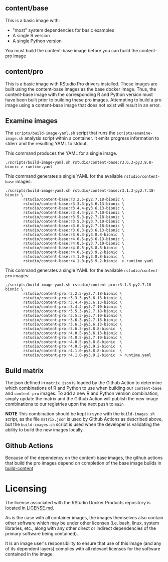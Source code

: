 ## content/base

This is a basic image with:

- "most" system dependencies for basic examples
- A single R version
- A single Python version

You must build the content-base image before you can build the content-pro image


## content/pro

This is a basic image with RStudio Pro drivers installed.  These images are built
using the content-base images as the base docker image. Thus, the content-base image
with the corresponding R and Python version must have been built prior to building
these pro images. Attempting to build a pro image using a content-base image that
does not exist will result in an error.


## Examine images

The `scripts/build-image-yaml.sh` script that runs the
`scripts/examine-image.sh` analysis script within a container. It emits
progress information to stderr and the resulting YAML to stdout.

This command produces the YAML for a single image.

```console
./scripts/build-image-yaml.sh rstudio/content-base:r3.6.3-py3.8.8-bionic > runtime.yaml
```

This command generates a single YAML for the available `rstudio/content-base` images:

```console
./scripts/build-image-yaml.sh rstudio/content-base:r3.1.3-py2.7.18-bionic \
		rstudio/content-base:r3.2.5-py2.7.18-bionic \
		rstudio/content-base:r3.3.3-py3.6.13-bionic \
		rstudio/content-base:r3.4.4-py3.6.13-bionic \
		rstudio/content-base:r3.4.4-py3.7.10-bionic \
		rstudio/content-base:r3.5.3-py2.7.18-bionic \
		rstudio/content-base:r3.5.3-py3.7.10-bionic \
		rstudio/content-base:r3.6.3-py2.7.18-bionic \
		rstudio/content-base:r3.6.3-py3.6.13-bionic \
		rstudio/content-base:r3.6.3-py3.8.8-bionic  \
		rstudio/content-base:r4.0.5-py3.6.13-bionic \
		rstudio/content-base:r4.0.5-py3.7.10-bionic \
		rstudio/content-base:r4.0.5-py3.8.8-bionic  \
		rstudio/content-base:r4.0.5-py3.9.2-bionic  \
		rstudio/content-base:r4.1.0-py3.8.8-bionic  \
		rstudio/content-base:r4.1.0-py3.9.2-bionic  > runtime.yaml
```
This command generates a single YAML for the available `rstudio/content-pro` images:

```console
./scripts/build-image-yaml.sh rstudio/content-pro:r3.1.3-py2.7.18-bionic \
		rstudio/content-pro:r3.2.5-py2.7.18-bionic \
		rstudio/content-pro:r3.3.3-py3.6.13-bionic \
		rstudio/content-pro:r3.4.4-py3.6.13-bionic \
		rstudio/content-pro:r3.4.4-py3.7.10-bionic \
		rstudio/content-pro:r3.5.3-py2.7.18-bionic \
		rstudio/content-pro:r3.5.3-py3.7.10-bionic \
		rstudio/content-pro:r3.6.3-py2.7.18-bionic \
		rstudio/content-pro:r3.6.3-py3.6.13-bionic \
		rstudio/content-pro:r3.6.3-py3.8.8-bionic  \
		rstudio/content-pro:r4.0.5-py3.6.13-bionic \
		rstudio/content-pro:r4.0.5-py3.7.10-bionic \
		rstudio/content-pro:r4.0.5-py3.8.8-bionic  \
		rstudio/content-pro:r4.0.5-py3.9.2-bionic  \
		rstudio/content-pro:r4.1.0-py3.8.8-bionic  \
		rstudio/content-pro:r4.1.0-py3.9.2-bionic  > runtime.yaml
```

## Build matrix

The json defined in `matrix.json` is loaded by the Github Action to
determine which combinations of R and Python to use when building
our `content-base` and `content-pro` images. To add a new R and Python
version combination, simply update the matrix and the Github Action will publish
the new image combinations to our registries upon the next push to `main`

**NOTE** This combination should be kept in sync with the `build-images.sh` script, as the
file `matrix.json` is used by Github Actions as described above, but the `build-images.sh` script
is used when the developer is validating the ability to build the new images locally.

## Github Actions

Because of the dependency on the content-base images, the github actions that build the pro images
depend on completion of the base image builds in [build-content](../.github/workflows/build-content.yaml)

# Licensing

The license associated with the RStudio Docker Products repository is located [in LICENSE.md](https://github.com/rstudio/rstudio-docker-products/blob/main/LICENSE.md).

As is the case with all container images, the images themselves also contain other software which may be under other
licenses (i.e. bash, linux, system libraries, etc., along with any other direct or indirect dependencies of the primary
software being contained).

It is an image user's responsibility to ensure that use of this image (and any of its dependent layers) complies with
all relevant licenses for the software contained in the image.

